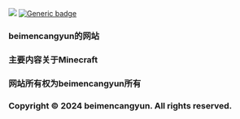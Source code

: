![](https://komarev.com/ghpvc/?username=your-github-username&label=+++游览量++) [![Generic badge](https://img.shields.io/badge/开源-YES-<COLOR>.svg)](https://shields.io/)

### beimencangyun的网站
### 主要内容关于Minecraft
### 网站所有权为beimencangyun所有
### Copyright © 2024 beimencangyun. All rights reserved.
